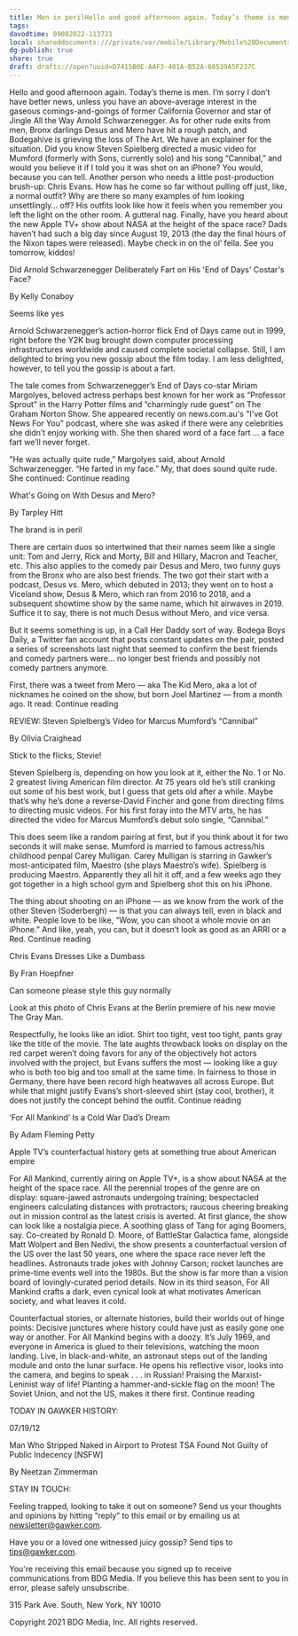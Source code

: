```yaml
---
title: Men in perilHello and good afternoon again. Today’s theme is men. ‌ ‌ ‌ ‌ ‌ ‌ ‌ ‌ ‌ ‌ ‌ ‌ ‌ ‌ ‌ ‌ ‌ ‌ ‌ ‌ ‌ ‌ ‌ ‌ ‌ ‌ ‌ ‌ ‌ ‌ ‌ ‌ ‌ ‌ ‌ ‌ ‌ ‌ ‌ ‌ ‌ ‌ ‌ ‌ ‌ ‌ ‌ ‌ ‌ ‌ ‌ ‌ ‌ ‌ ‌ ‌ ‌ ‌ ‌ ‌ ‌ ‌ ‌ ‌ ‌ ‌ ‌ ‌ ‌ ‌ ‌ ‌ ‌ ‌ ‌ ‌ ‌ ‌ ‌ ‌ ‌ ‌ ‌ ‌ ‌ ‌ ‌ ‌ ‌ ‌ ‌ ‌ ‌ ‌ ‌ ‌ ‌ ‌ ‌ ‌ ‌ ‌ ‌ ‌ ‌ ‌ ‌ ‌ ‌ https://twitter.com/NeoYokel/status/2249300350‌ ‌ ‌ ‌ ‌ ‌ ‌ ‌ ‌ ‌ ‌ ‌ ‌ ‌ ‌ ‌ ‌ ‌ ‌ ‌ ‌ ‌ ‌ ‌ ‌ ‌ ‌ ‌ ‌ ‌ ‌ ‌ ‌ ‌ ‌ ‌ ‌ ‌ ‌ ‌ ‌ ‌ ‌ ‌ ‌ ‌ ‌ ‌ ‌ ‌ ‌ ‌ ‌ ‌ ‌ ‌ ‌ ‌ ‌ ‌ ‌ ‌ ‌ ‌ ‌ ‌ ‌ ‌ ‌ ‌ ‌ ‌ ‌ ‌ ‌ ‌ ‌ ‌ ‌ ‌‌ ‌ ‌ ‌ ‌ ‌ ‌ ‌ ‌ ‌ ‌ ‌ ‌ ‌ ‌ ‌ ‌ ‌Welcome to the Gawker Newsletter
tags: 
davodtime: 09082022-113721
local: shareddocuments:///private/var/mobile/Library/Mobile%20Documents/iCloud~md~obsidian/Documents/OBSHIDDIAN/drafts/D7415B0E-AAF3-401A-B52A-68539A5F237C.md
dg-publish: true
share: true
draft: drafts://open?uuid=D7415B0E-AAF3-401A-B52A-68539A5F237C
---
```


Hello and good afternoon again. Today’s theme is men. I’m sorry I don’t have better news, unless you have an above-average interest in the gaseous comings-and-goings of former California Governor and star of Jingle All the Way Arnold Schwarzenegger. As for other rude exits from men, Bronx darlings Desus and Mero have hit a rough patch, and Bodegahive is grieving the loss of The Art. We have an explainer for the situation. Did you know Steven Spielberg directed a music video for Mumford (formerly with Sons, currently solo) and his song “Cannibal,” and would you believe it if I told you it was shot on an iPhone? You would, because you can tell. Another person who needs a little post-production brush-up: Chris Evans. How has he come so far without pulling off just, like, a normal outfit? Why are there so many examples of him looking unsettlingly… off? His outfits look like how it feels when you remember you left the light on the other room. A gutteral nag. Finally, have you heard about the new Apple TV+ show about NASA at the height of the space race? Dads haven’t had such a big day since August 19, 2013 (the day the final hours of the Nixon tapes were released). Maybe check in on the ol’ fella. See you tomorrow, kiddos!

Did Arnold Schwarzenegger Deliberately Fart on His 'End of Days' Costar's Face?

By Kelly Conaboy

Seems like yes

Arnold Schwarzenegger’s action-horror flick End of Days came out in 1999, right before the Y2K bug brought down computer processing infrastructures worldwide and caused complete societal collapse. Still, I am delighted to bring you new gossip about the film today. I am less delighted, however, to tell you the gossip is about a fart.

The tale comes from Schwarzenegger’s End of Days co-star Miriam Margolyes, beloved actress perhaps best known for her work as “Professor Sprout” in the Harry Potter films and “charmingly rude guest” on The Graham Norton Show. She appeared recently on news.com.au's "I've Got News For You" podcast, where she was asked if there were any celebrities she didn’t enjoy working with. She then shared word of a face fart … a face fart we’ll never forget.

"He was actually quite rude,” Margolyes said, about Arnold Schwarzenegger. “He farted in my face.” My, that does sound quite rude. She continued: Continue reading

What's Going on With Desus and Mero?

By Tarpley Hitt

The brand is in peril

There are certain duos so intertwined that their names seem like a single unit: Tom and Jerry, Rick and Morty, Bill and Hillary, Macron and Teacher, etc. This also applies to the comedy pair Desus and Mero, two funny guys from the Bronx who are also best friends. The two got their start with a podcast, Desus vs. Mero, which debuted in 2013; they went on to host a Viceland show, Desus & Mero, which ran from 2016 to 2018, and a subsequent showtime show by the same name, which hit airwaves in 2019. Suffice it to say, there is not much Desus without Mero, and vice versa.

But it seems something is up, in a Call Her Daddy sort of way. Bodega Boys Daily, a Twitter fan account that posts constant updates on the pair, posted a series of screenshots last night that seemed to confirm the best friends and comedy partners were… no longer best friends and possibly not comedy partners anymore.

First, there was a tweet from Mero — aka The Kid Mero, aka a lot of nicknames he coined on the show, but born Joel Martinez — from a month ago. It read: Continue reading

REVIEW: Steven Spielberg’s Video for Marcus Mumford’s “Cannibal”

By Olivia Craighead

Stick to the flicks, Stevie!

Steven Spielberg is, depending on how you look at it, either the No. 1 or No. 2 greatest living American film director. At 75 years old he’s still cranking out some of his best work, but I guess that gets old after a while. Maybe that’s why he’s done a reverse-David Fincher and gone from directing films to directing music videos. For his first foray into the MTV arts, he has directed the video for Marcus Mumford’s debut solo single, “Cannibal.”

This does seem like a random pairing at first, but if you think about it for two seconds it will make sense. Mumford is married to famous actress/his childhood penpal Carey Mulligan. Carey Mulligan is starring in Gawker’s most-anticipated film, Maestro (she plays Maestro’s wife). Spielberg is producing Maestro. Apparently they all hit it off, and a few weeks ago they got together in a high school gym and Spielberg shot this on his iPhone.

The thing about shooting on an iPhone — as we know from the work of the other Steven (Soderbergh) — is that you can always tell, even in black and white. People love to be like, “Wow, you can shoot a whole movie on an iPhone.” And like, yeah, you can, but it doesn’t look as good as an ARRI or a Red. Continue reading

Chris Evans Dresses Like a Dumbass

By Fran Hoepfner

Can someone please style this guy normally

Look at this photo of Chris Evans at the Berlin premiere of his new movie The Gray Man.

Respectfully, he looks like an idiot. Shirt too tight, vest too tight, pants gray like the title of the movie. The late aughts throwback looks on display on the red carpet weren’t doing favors for any of the objectively hot actors involved with the project, but Evans suffers the most — looking like a guy who is both too big and too small at the same time. In fairness to those in Germany, there have been record high heatwaves all across Europe. But while that might justify Evans’s short-sleeved shirt (stay cool, brother), it does not justify the concept behind the outfit. Continue reading

‘For All Mankind’ Is a Cold War Dad’s Dream

By Adam Fleming Petty

Apple TV’s counterfactual history gets at something true about American empire

For All Mankind, currently airing on Apple TV+, is a show about NASA at the height of the space race. All the perennial tropes of the genre are on display: square-jawed astronauts undergoing training; bespectacled engineers calculating distances with protractors; raucous cheering breaking out in mission control as the latest crisis is averted. At first glance, the show can look like a nostalgia piece. A soothing glass of Tang for aging Boomers, say. Co-created by Ronald D. Moore, of BattleStar Galactica fame, alongside Matt Wolpert and Ben Nedivi, the show presents a counterfactual version of the US over the last 50 years, one where the space race never left the headlines. Astronauts trade jokes with Johnny Carson; rocket launches are prime-time events well into the 1980s. But the show is far more than a vision board of lovingly-curated period details. Now in its third season, For All Mankind crafts a dark, even cynical look at what motivates American society, and what leaves it cold.

Counterfactual stories, or alternate histories, build their worlds out of hinge points: Decisive junctures where history could have just as easily gone one way or another. For All Mankind begins with a doozy. It’s July 1969, and everyone in America is glued to their televisions, watching the moon landing. Live, in black-and-white, an astronaut steps out of the landing module and onto the lunar surface. He opens his reflective visor, looks into the camera, and begins to speak . . . in Russian! Praising the Marxist-Leninist way of life! Planting a hammer-and-sickle flag on the moon! The Soviet Union, and not the US, makes it there first. Continue reading

TODAY IN GAWKER HISTORY:

07/19/12

Man Who Stripped Naked in Airport to Protest TSA Found Not Guilty of Public Indecency [NSFW]

By Neetzan Zimmerman

STAY IN TOUCH:

Feeling trapped, looking to take it out on someone? Send us your thoughts and opinions by hitting “reply” to this email or by emailing us at newsletter@gawker.com.

Have you or a loved one witnessed juicy gossip? Send tips to tips@gawker.com.

You're receiving this email because you signed up to receive communications from BDG Media. If you believe this has been sent to you in error, please safely unsubscribe.

315 Park Ave. South, New York, NY 10010

Copyright 2021 BDG Media, Inc. All rights reserved.